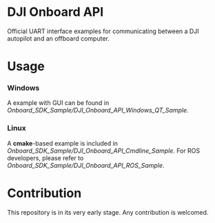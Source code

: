 DJI Onboard API
========================

Official UART interface examples for communicating between a DJI autopilot and an offboard computer.

Usage
=========
### Windows ###

A example with GUI can be found in *Onboard_SDK_Sample/DJI_Onboard_API_Windows_QT_Sample*.

### Linux ###

A **cmake**-based example is included in *Onboard_SDK_Sample/DJI_Onboard_API_Cmdline_Sample*. For ROS developers, please refer to *Onboard_SDK_Sample/DJI_Onboard_API_ROS_Sample*.

Contribution
=========
This repository is in its very early stage. Any contribution is welcomed.
